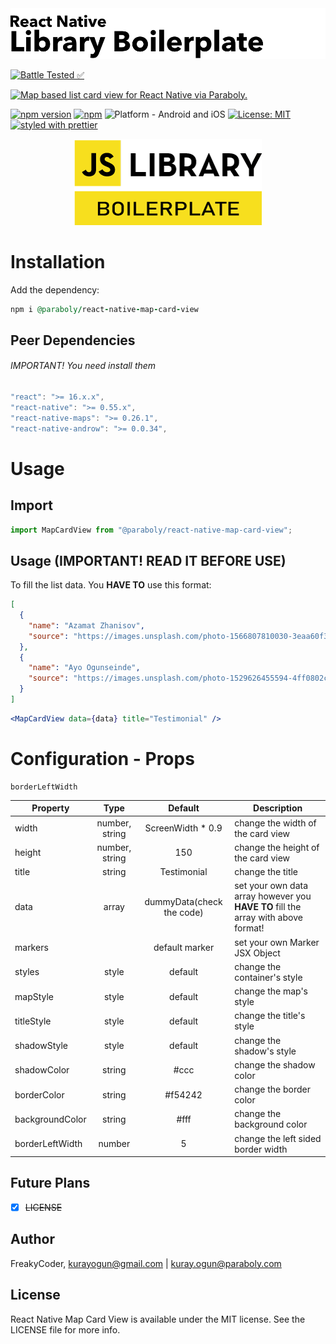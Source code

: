 <img alt="React Native Map Card View" src="assets/logo.png" width="1050"/>

[![Battle Tested ✅](https://img.shields.io/badge/-Battle--Tested%20%E2%9C%85-03666e?style=for-the-badge)](https://github.com/Paraboly/react-native-map-card-view)

[![Map based list card view for React Native via Paraboly.](https://img.shields.io/badge/-Map%20based%20list%20card%20view%20for%20React%20Native%20via%20Paraboly.-lightgrey?style=for-the-badge)](https://github.com/Paraboly/react-native-map-card-view)

[![npm version](https://img.shields.io/npm/v/@paraboly/react-native-map-card-view.svg?style=for-the-badge)](https://www.npmjs.com/package/react-native-map-card-view)
[![npm](https://img.shields.io/npm/dt/@paraboly/react-native-map-card-view.svg?style=for-the-badge)](https://www.npmjs.com/package/react-native-map-card-view)
![Platform - Android and iOS](https://img.shields.io/badge/platform-Android%20%7C%20iOS-blue.svg?style=for-the-badge)
[![License: MIT](https://img.shields.io/badge/License-MIT-green.svg?style=for-the-badge)](https://opensource.org/licenses/MIT)
[![styled with prettier](https://img.shields.io/badge/styled_with-prettier-ff69b4.svg?style=for-the-badge)](https://github.com/prettier/prettier)

<p align="center">
  <img alt="React Native Map Card View"
        src="assets/Screenshots/JSLibraryBoilerplate.png" />
</p>

# Installation

Add the dependency:

```ruby
npm i @paraboly/react-native-map-card-view
```

## Peer Dependencies

###### IMPORTANT! You need install them

```js
"react": ">= 16.x.x",
"react-native": ">= 0.55.x",
"react-native-maps": ">= 0.26.1",
"react-native-androw": ">= 0.0.34",
```

# Usage

## Import

```jsx
import MapCardView from "@paraboly/react-native-map-card-view";
```

## Usage (IMPORTANT! READ IT BEFORE USE)

To fill the list data. You **HAVE TO** use this format:

```json
[
  {
    "name": "Azamat Zhanisov",
    "source": "https://images.unsplash.com/photo-1566807810030-3eaa60f3e670?ixlib=rb-1.2.1&auto=format&fit=crop&w=3334&q=80"
  },
  {
    "name": "Ayo Ogunseinde",
    "source": "https://images.unsplash.com/photo-1529626455594-4ff0802cfb7e?ixlib=rb-1.2.1&ixid=eyJhcHBfaWQiOjEyMDd9&auto=format&fit=crop&w=3000&q=80"
  }
]
```

```jsx
<MapCardView data={data} title="Testimonial" />
```

# Configuration - Props

    borderLeftWidth

| Property        |      Type      |          Default          | Description                                                                       |
| --------------- | :------------: | :-----------------------: | --------------------------------------------------------------------------------- |
| width           | number, string |    ScreenWidth \* 0.9     | change the width of the card view                                                 |
| height          | number, string |            150            | change the height of the card view                                                |
| title           |     string     |        Testimonial        | change the title                                                                  |
| data            |     array      | dummyData(check the code) | set your own data array however you **HAVE TO** fill the array with above format! |
| markers         |    <Marker>    |      default marker       | set your own Marker JSX Object                                                    |
| styles          |     style      |          default          | change the container's style                                                      |
| mapStyle        |     style      |          default          | change the map's style                                                            |
| titleStyle      |     style      |          default          | change the title's style                                                          |
| shadowStyle     |     style      |          default          | change the shadow's style                                                         |
| shadowColor     |     string     |           #ccc            | change the shadow color                                                           |
| borderColor     |     string     |          #f54242          | change the border color                                                           |
| backgroundColor |     string     |           #fff            | change the background color                                                       |
| borderLeftWidth |     number     |             5             | change the left sided border width                                                |

## Future Plans

- [x] ~~LICENSE~~

## Author

FreakyCoder, kurayogun@gmail.com | kuray.ogun@paraboly.com

## License

React Native Map Card View is available under the MIT license. See the LICENSE file for more info.
